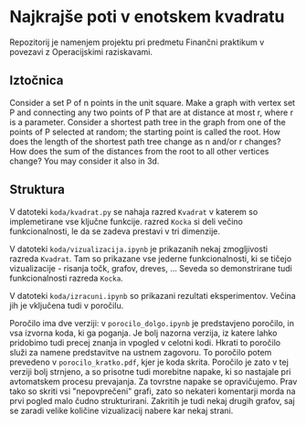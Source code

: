 # Najkrajše poti v enotskem kvadratu

Repozitorij je namenjem projektu pri predmetu Finančni praktikum v povezavi z
Operacijskimi raziskavami.

## Iztočnica

Consider a set P of n points in the unit square. Make a graph with vertex set P
and connecting any two points of P that are at distance at most r, where r is a
parameter. Consider a shortest path tree in the graph from one of the points of
P selected at random; the starting point is called the root. How does the length
of the shortest path tree change as n and/or r changes? How does the sum of the
distances from the root to all other vertices change?
You may consider it also in 3d.

## Struktura

V datoteki `koda/kvadrat.py` se nahaja razred `Kvadrat` v katerem so implemetirane vse 
ključne funkcije. razred `Kocka` si deli večino funkcionalnosti, le da se zadeva 
prestavi v tri dimenzije.

V datoteki `koda/vizualizacija.ipynb` je prikazanih nekaj zmogljivosti razreda `Kvadrat`.
Tam so prikazane vse jederne funkcionalnosti, ki se tičejo vizualizacije - risanja 
točk, grafov, dreves, ... Seveda so demonstrirane tudi funkcionalnosti razreda `Kocka`. 

V datoteki `koda/izracuni.ipynb` so prikazani rezultati eksperimentov. Večina jih je vključena 
tudi v poročilu.

Poročilo ima dve verziji: v `porocilo_dolgo.ipynb` je predstavjeno poročilo, in vsa izvorna koda, 
ki ga poganja. Je bolj nazorna verzija, iz katere lahko pridobimo tudi precej znanja in vpogled v 
celotni kodi. Hkrati to poročilo služi za namene predstavitve na ustnem zagovoru.
To poročilo potem prevedeno v `porocilo_kratko.pdf`, kjer je koda skrita. Poročilo je zato v 
tej verziji bolj strnjeno, a so prisotne tudi morebitne napake, ki so nastajale pri avtomatskem 
procesu prevajanja. Za tovrstne napake se opravičujemo. Prav tako so skriti vsi "nepovprečeni" grafi, 
zato so nekateri komentarji morda na prvi pogled malo čudno strukturirani. Zakritih je tudi nekaj drugih 
grafov, saj se zaradi velike količine vizualizacij nabere kar nekaj strani.